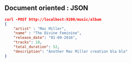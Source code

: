 <!-- .slide: data-background="url(images/slides/kitten-little.jpg) no-repeat bottom left" data-background-size="250px" -->
## Document oriented : JSON

```json
curl -POST http://localhost:9200/music/album
{
	"artist" : "Mac Miller",
	"name" : "The Divine Feminine",
	"release_date": "01-09-2016",
	"tracks": 10,
	"total_duration": 52,
	"description": "Another Mac Miller creation bla bla"
}
```
